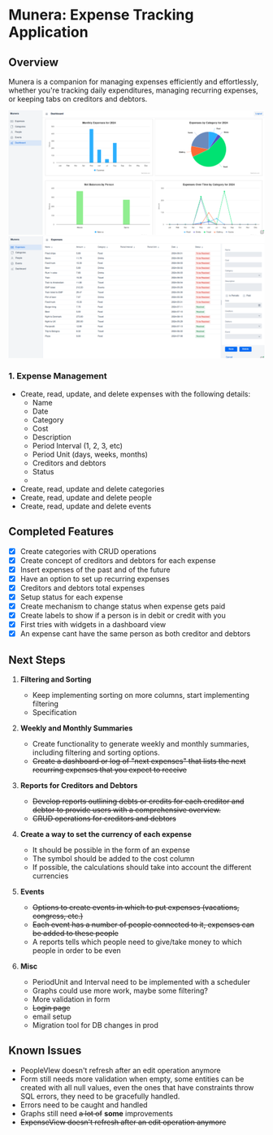 # Munera: Expense Tracking Application

## Overview

Munera is a companion for managing expenses efficiently and effortlessly, whether you're tracking daily expenditures, managing recurring expenses, or keeping tabs on creditors and debtors.

![Dashboard](src/main/resources/pictures/dashboard.png)
![Grid](src/main/resources/pictures/grid.png)

### 1. Expense Management

- Create, read, update, and delete expenses with the following details:
    - Name
    - Date
    - Category
    - Cost
    - Description
    - Period Interval (1, 2, 3, etc)
    - Period Unit (days, weeks, months)
    - Creditors and debtors
    - Status
    - 
- Create, read, update and delete categories
- Create, read, update and delete people
- Create, read, update and delete events

## Completed Features
- [x] Create categories with CRUD operations
- [x] Create concept of creditors and debtors for each expense
- [x] Insert expenses of the past and of the future
- [x] Have an option to set up recurring expenses
- [x] Creditors and debtors total expenses 
- [x] Setup status for each expense
- [x] Create mechanism to change status when expense gets paid
- [x] Create labels to show if a person is in debit or credit with you
- [x] First tries with widgets in a dashboard view
- [x] An expense cant have the same person as both creditor and debtors
## Next Steps

1. **Filtering and Sorting**
    - Keep implementing sorting on more columns, start implementing filtering
    - Specification
   
2. **Weekly and Monthly Summaries**
    - Create functionality to generate weekly and monthly summaries, including filtering and sorting options.
    - ~~Create a dashboard or log of "next expenses" that lists the next recurring expenses that you expect to receive~~

3. **Reports for Creditors and Debtors**
    - ~~Develop reports outlining debts or credits for each creditor and debtor to provide users with a comprehensive overview.~~
    - ~~CRUD operations for creditors and debtors~~

4. **Create a way to set the currency of each expense**
    - It should be possible in the form of an expense
    - The symbol should be added to the cost column
    - If possible, the calculations should take into account the different currencies

5. **Events**
    - ~~Options to create events in which to put expenses (vacations, congress, etc.)~~
    - ~~Each event has a number of people connected to it, expenses can be added to these people~~
    - A reports tells which people need to give/take money to which people in order to be even

6. **Misc**
    - PeriodUnit and Interval need to be implemented with a scheduler
    - Graphs could use more work, maybe some filtering?
    - More validation in form
    - ~~Login page~~
    - email setup
    - Migration tool for DB changes in prod

## Known Issues

- PeopleVIew doesn't refresh after an edit operation anymore
- Form still needs more validation when empty, some entities can be created with all null values, even the ones that have constraints throw SQL errors, they need to be gracefully handled.
- Errors need to be caught and handled
- Graphs still need ~~a lot of~~ **some** improvements
- ~~ExpenseView doesn't refresh after an edit operation anymore~~